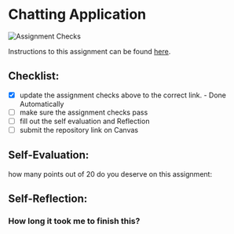Chatting Application
=====================
![Assignment Checks](https://s///github.com/Leach-IT3049C/4-chatting-application-corinmanning2315/workflows/Assignment%20Checks/badge.svg)

Instructions to this assignment can be found [here](https://leach-it3049c.github.io/Material/Assignments/4.Chatting_Application/).

## Checklist:
- [x] update the assignment checks above to the correct link. - Done Automatically
- [ ] make sure the assignment checks pass
- [ ] fill out the self evaluation and Reflection
- [ ] submit the repository link on Canvas

## Self-Evaluation:

how many points out of 20 do you deserve on this assignment:

## Self-Reflection:

### How long it took me to finish this?
